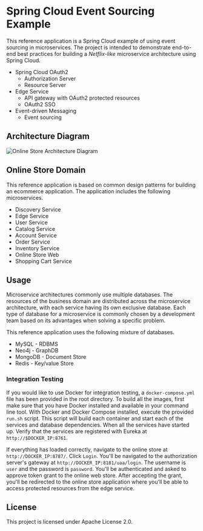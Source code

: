 # Spring Cloud Event Sourcing Example

This reference application is a Spring Cloud example of using event sourcing in microservices. The project is intended to demonstrate end-to-end best practices for building a _Netflix-like_ microservice architecture using Spring Cloud.

* Spring Cloud OAuth2
  * Authorization Server
  * Resource Server
* Edge Service
  * API gateway with OAuth2 protected resources
  * OAuth2 SSO
* Event-driven Messaging
  * Event sourcing

## Architecture Diagram

![Online Store Architecture Diagram](http://i.imgur.com/z1RBX9m.png)

## Online Store Domain

This reference application is based on common design patterns for building an ecommerce application. The application includes the following microservices.

* Discovery Service
* Edge Service
* User Service
* Catalog Service
* Account Service
* Order Service
* Inventory Service
* Online Store Web
* Shopping Cart Service

## Usage

Microservice architectures commonly use multiple databases. The resources of the business domain are distributed across the microservice architecture, with each service having its own exclusive database. Each type of database for a microservice is commonly chosen by a development team based on its advantages when solving a specific problem.

This reference application uses the following mixture of databases.

* MySQL - RDBMS
* Neo4j - GraphDB
* MongoDB - Document Store
* Redis - Key/value Store

### Integration Testing

If you would like to use Docker for integration testing, a `docker-compose.yml` file has been provided in the root directory. To build all the images, first make sure that you have Docker installed and available in your command line tool. With Docker and Docker Compose installed, execute the provided `run.sh` script. This script will build each container and start each of the services and database dependencies. When all the services have started up. Verify that the services are registered with Eureka at `http://$DOCKER_IP:8761`.

If everything has loaded correctly, navigate to the online store at `http://DOCKER_IP:8787/`. Click `Login`. You'll be navigated to the authorization server's gateway at `http://DOCKER_IP:8181/uaa/login`. The username is `user` and the password is `password`. You'll be authenticated and asked to approve token grant to the online web store. After accepting the grant, you'll be redirected to the online store application where you'll be able to access protected resources from the edge service.

## License

This project is licensed under Apache License 2.0.
